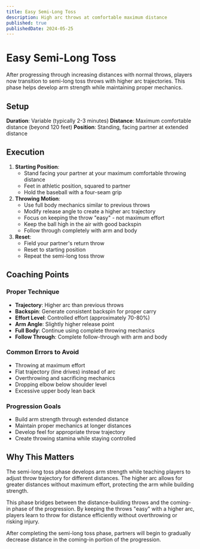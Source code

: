 ```yaml
---
title: Easy Semi-Long Toss
description: High arc throws at comfortable maximum distance
published: true
publishedDate: 2024-05-25
---
```


# Easy Semi-Long Toss

After progressing through increasing distances with normal throws, players now transition to semi-long toss throws with higher arc trajectories. This phase helps develop arm strength while maintaining proper mechanics.

## Setup

**Duration**: Variable (typically 2-3 minutes)
**Distance**: Maximum comfortable distance (beyond 120 feet)
**Position**: Standing, facing partner at extended distance

## Execution

1. **Starting Position**:
   - Stand facing your partner at your maximum comfortable throwing distance
   - Feet in athletic position, squared to partner
   - Hold the baseball with a four-seam grip
2. **Throwing Motion**:
   - Use full body mechanics similar to previous throws
   - Modify release angle to create a higher arc trajectory
   - Focus on keeping the throw "easy" - not maximum effort
   - Keep the ball high in the air with good backspin
   - Follow through completely with arm and body
3. **Reset**:
   - Field your partner's return throw
   - Reset to starting position
   - Repeat the semi-long toss throw

## Coaching Points

### Proper Technique

- **Trajectory**: Higher arc than previous throws
- **Backspin**: Generate consistent backspin for proper carry
- **Effort Level**: Controlled effort (approximately 70-80%)
- **Arm Angle**: Slightly higher release point
- **Full Body**: Continue using complete throwing mechanics
- **Follow Through**: Complete follow-through with arm and body

### Common Errors to Avoid

- Throwing at maximum effort
- Flat trajectory (line drives) instead of arc
- Overthrowing and sacrificing mechanics
- Dropping elbow below shoulder level
- Excessive upper body lean back

### Progression Goals

- Build arm strength through extended distance
- Maintain proper mechanics at longer distances
- Develop feel for appropriate throw trajectory
- Create throwing stamina while staying controlled

## Why This Matters

The semi-long toss phase develops arm strength while teaching players to adjust throw trajectory for different distances. The higher arc allows for greater distances without maximum effort, protecting the arm while building strength.

This phase bridges between the distance-building throws and the coming-in phase of the progression. By keeping the throws "easy" with a higher arc, players learn to throw for distance efficiently without overthrowing or risking injury.

After completing the semi-long toss phase, partners will begin to gradually decrease distance in the coming-in portion of the progression.
